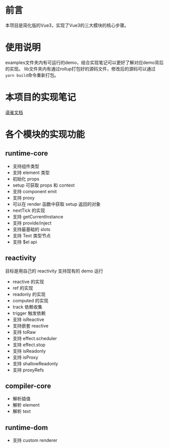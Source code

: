 # 前言

本项目是简化版的Vue3，实现了Vue3的三大模块的核心步骤。

# 使用说明

examples文件夹内有可运行的demo，结合实现笔记可以更好了解对应demo背后的实现。
lib文件夹内有通过rollup打包好的源码文件，修改后的源码可以通过`yarn build`命令重新打包。


# 本项目的实现笔记

[语雀文档](https://www.yuque.com/u22076839/ggb9pg/qepeiz)

# 各个模块的实现功能

## runtime-core

-  支持组件类型
-  支持 element 类型
-  初始化 props
-  setup 可获取 props 和 context
-  支持 component emit
-  支持 proxy
-  可以在 render 函数中获取 setup 返回的对象
-  nextTick 的实现
-  支持 getCurrentInstance
-  支持 provide/inject
-  支持最基础的 slots
-  支持 Text 类型节点
-  支持 $el api

## reactivity

目标是用自己的 reactivity 支持现有的 demo 运行

-  reactive 的实现
-  ref 的实现
-  readonly 的实现
-  computed 的实现
-  track 依赖收集
-  trigger 触发依赖
-  支持 isReactive
-  支持嵌套 reactive
-  支持 toRaw
-  支持 effect.scheduler
-  支持 effect.stop
-  支持 isReadonly
-  支持 isProxy
-  支持 shallowReadonly
-  支持 proxyRefs

## compiler-core

-  解析插值
-  解析 element
-  解析 text

## runtime-dom

-  支持 custom renderer
